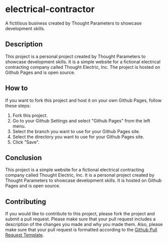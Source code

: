 # electrical-contractor

A fictitious business created by Thought Parameters to showcase development skills.

## Description

This project is a personal project created by Thought Parameters to showcase development skills.  It is a simple website for a fictional electrical contracting company called Thought Electric, Inc.  The project is hosted on Github Pages and is open source.

## How to

If you want to fork this project and host it on your own Github Pages, follow these steps:

1. Fork this project.
2. Go to your Github Settings and select "Github Pages" from the left menu.
3. Select the branch you want to use for your Github Pages site.
4. Select the directory you want to use for your Github Pages site.
5. Click "Save".

## Conclusion

This project is a simple website for a fictional electrical contracting company called Thought Electric, Inc.  It is a personal project created by Thought Parameters to showcase development skills.  It is hosted on Github Pages and is open source.

## Contributing

If you would like to contribute to this project, please fork the project and submit a pull request.  Please make sure that your pull request includes a description of the changes you made and why you made them.  Also, please make sure that your pull request is formatted according to the [Github Pull Request Template](https://github.com/blog/2119-add-a-codemod-comment-to-your-pull-request).

